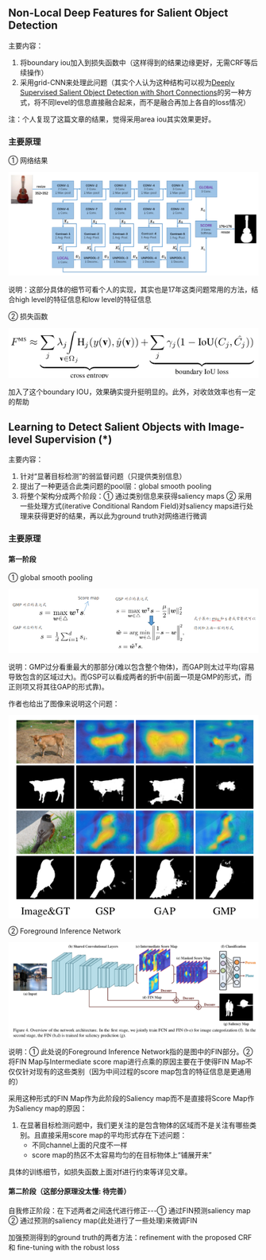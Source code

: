 ## Non-Local Deep Features for Salient Object Detection

主要内容：

1. 将boundary iou加入到损失函数中（这样得到的结果边缘更好，无需CRF等后续操作）
2. 采用grid-CNN来处理此问题（其实个人认为这种结构可以视为[Deeply Supervised Salient Object Detection with Short Connections](../20180103.md)的另一种方式，将不同level的信息直接融合起来，而不是融合再加上各自的loss情况）

注：个人复现了这篇文章的结果，觉得采用area iou其实效果更好。

### 主要原理

① 网络结果

![](./png/img1.png)

说明：这部分具体的细节可看个人的实现，其实也是17年这类问题常用的方法，结合high level的特征信息和low level的特征信息

② 损失函数

![](./png/img2.png)

加入了这个boundary IOU，效果确实提升挺明显的。此外，对收敛效率也有一定的帮助

## Learning to Detect Salient Objects with Image-level Supervision (*)

主要内容：

1. 针对“显著目标检测”的弱监督问题（只提供类别信息）
2. 提出了一种更适合此类问题的pool层：global smooth pooling
3. 将整个架构分成两个阶段：① 通过类别信息来获得saliency maps  ② 采用一些处理方式(iterative Conditional Random Field)对saliency maps进行处理来获得更好的结果，再以此为ground truth对网络进行微调

### 主要原理

#### 第一阶段

① global smooth pooling

![](./png/img3.png)

说明：GMP过分看重最大的那部分(难以包含整个物体)，而GAP则太过平均(容易导致包含的区域过大)。而GSP可以看成两者的折中(前面一项是GMP的形式，而正则项又将其往GAP的形式靠)。

作者也给出了图像来说明这个问题：

![](./png/img4.png)

② Foreground Inference Network

![](./png/img5.png)

说明：① 此处说的Foreground Inference Network指的是图中的FIN部分。② 将FIN Map与Intermediate score map进行点乘的原因主要在于使得FIN Map不仅仅针对现有的这些类别（因为中间过程的score map包含的特征信息是更通用的）

采用这种形式的FIN Map作为此阶段的Saliency map而不是直接将Score Map作为Saliency map的原因：

1. 在显著目标检测问题中，我们更关注的是包含物体的区域而不是关注有哪些类别。且直接采用score map的平均形式存在下述问题：
   - 不同channel上面的尺度不一样
   - score map的热区不太容易均匀的在目标物体上“铺展开来”

具体的训练细节，如损失函数上面对f进行约束等详见文章。

#### 第二阶段（这部分原理没太懂: 待完善）

自我修正阶段：在下述两者之间迭代进行修正---① 通过FIN预测saliency map ② 通过预测的saliency map(此处进行了一些处理)来微调FIN

加强预测得到的ground truth的两者方法：refinement with the proposed CRF 和 fine-tuning with the robust loss

